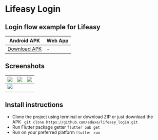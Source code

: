 # Lifeasy Login

## Login flow example for Lifeasy 

Android APK | Web App
------------- | ------------- 
[Download APK](https://github.com/edaxe/lifeasy_login/releases/tag/One) | -

## Screenshots

| ![](https://github.com/edaxe/lifeasy_login/blob/main/release/1.png)  | ![](https://github.com/edaxe/lifeasy_login/blob/main/release/2.png) | ![](https://github.com/edaxe/lifeasy_login/blob/main/release/3.png) |
| ------------- | ------------- | ------------- |
| ![](https://github.com/edaxe/lifeasy_login/blob/main/release/4.jpeg)  | 
|  | 


## Install instructions

- Clone the project using terminal or download ZIP or just download the APK
``` git clone https://github.com/edaxe/lifeasy_login.git```
- Run Flutter package getter
``` flutter pub get ```
- Run on your preferred platform
``` flutter run ``` 
